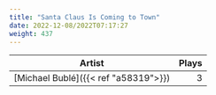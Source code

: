 ```yaml
---
title: "Santa Claus Is Coming to Town"
date: 2022-12-08/2022T07:17:27
weight: 437
---
```




 Artist | Plays 
----- | -----:
[Michael Bublé]({{< ref "a58319">}}) | 3
